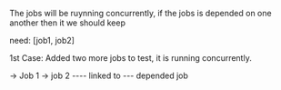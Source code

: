 The jobs will be ruynning concurrently, 
if the jobs is depended on one another then it we should keep 
  
  need: [job1, job2]

1st Case:
Added two more jobs to test, it is running concurrently.

 -> Job 1
 -> job 2 ---- linked to --- depended job

